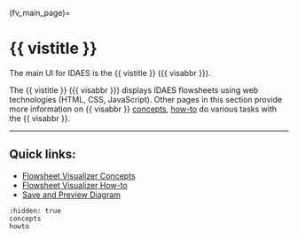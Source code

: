 (fv_main_page)=
# {{ vistitle }}
The main UI for IDAES is the {{ vistitle }} ({{ visabbr }}).

The {{ vistitle }} ({{ visabbr }}) displays IDAES flowsheets using web technologies (HTML, CSS, JavaScript).
Other pages in this section provide more information on {{ visabbr }} [concepts](#fv-concepts), [how-to](#fv-howto) do various
tasks with the {{ visabbr }}.

---

## Quick links:

* [Flowsheet Visualizer Concepts](fv-concepts)
* [Flowsheet Visualizer How-to](fv-howto)
* [Save and Preview Diagram](save-preview-diagram)

```{toctree}
:hidden: true
concepts
howto
```